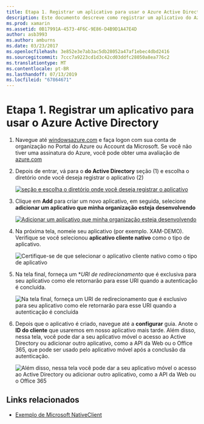 ```yaml
---
title: Etapa 1. Registrar um aplicativo para usar o Azure Active Directory
description: Este documento descreve como registrar um aplicativo do Azure com o Azure Active Directory para que possam ser acessado com segurança pelos clientes móveis.
ms.prod: xamarin
ms.assetid: 0B17991A-4573-4F6C-9E86-D4B9D1A47E4D
author: asb3993
ms.author: amburns
ms.date: 03/23/2017
ms.openlocfilehash: 3e852e3e7ab3ac5db28052a47af1ebec4dbd2416
ms.sourcegitcommit: 7ccc7a9223cd1d3c42cd03ddfc28050a8ea776c2
ms.translationtype: MT
ms.contentlocale: pt-BR
ms.lasthandoff: 07/13/2019
ms.locfileid: "67864671"
---
```

# <a name="step-1-register-an-app-to-use-azure-active-directory"></a>Etapa 1. Registrar um aplicativo para usar o Azure Active Directory

1. Navegue até [windowsazure.com](https://manage.windowsazure.com) e faça logon com sua conta de organização no Portal do Azure ou Account da Microsoft. Se você não tiver uma assinatura do Azure, você pode obter uma avaliação de [azure.com](https://www.azure.com)

2. Depois de entrar, vá para o **do Active Directory** seção (1) e escolha o diretório onde você deseja registrar o aplicativo (2)

   [![](register-images/01.-active-directory-in-azure-portal-sml.jpg "seção e escolha o diretório onde você deseja registrar o aplicativo")](register-images/01.-active-directory-in-azure-portal.jpg#lightbox)

3. Clique em **Add** para criar um novo aplicativo, em seguida, selecione **adicionar um aplicativo que minha organização esteja desenvolvendo**

   [![](register-images/02.-add-new-application-sml.jpg "Adicionar um aplicativo que minha organização esteja desenvolvendo")](register-images/02.-add-new-application.jpg#lightbox)

4. Na próxima tela, nomeie seu aplicativo (por exemplo. XAM-DEMO).
   Verifique se você selecionou **aplicativo cliente nativo** como o tipo de aplicativo.

   ![](register-images/03.-app-name.jpg "Certifique-se de que selecionar o aplicativo cliente nativo como o tipo de aplicativo")

5. Na tela final, forneça um **URI de redirecionamento* que é exclusiva para seu aplicativo como ele retornarão para esse URI quando a autenticação é concluída.

   ![](register-images/04.-app-redirect.jpg "Na tela final, forneça um URI de redirecionamento que é exclusivo para seu aplicativo como ele retornarão para esse URI quando a autenticação é concluída")

6. Depois que o aplicativo é criado, navegue até a **configurar** guia. Anote o **ID do cliente** que usaremos em nosso aplicativo mais tarde. Além disso, nessa tela, você pode dar a seu aplicativo móvel o acesso ao Active Directory ou adicionar outro aplicativo, como a API da Web ou o Office 365, que pode ser usado pelo aplicativo móvel após a conclusão da autenticação.

     ![](register-images/05.-configure.jpg "Além disso, nessa tela você pode dar a seu aplicativo móvel o acesso ao Active Directory ou adicionar outro aplicativo, como a API da Web ou o Office 365")



## <a name="related-links"></a>Links relacionados

- [Exemplo de Microsoft NativeClient](https://github.com/AzureADSamples/NativeClient-MultiTarget-DotNet)
